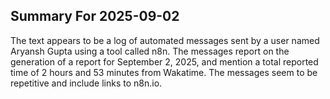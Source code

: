 ## Summary For 2025-09-02
The text appears to be a log of automated messages sent by a user named Aryansh Gupta using a tool called n8n. The messages report on the generation of a report for September 2, 2025, and mention a total reported time of 2 hours and 53 minutes from Wakatime. The messages seem to be repetitive and include links to n8n.io.